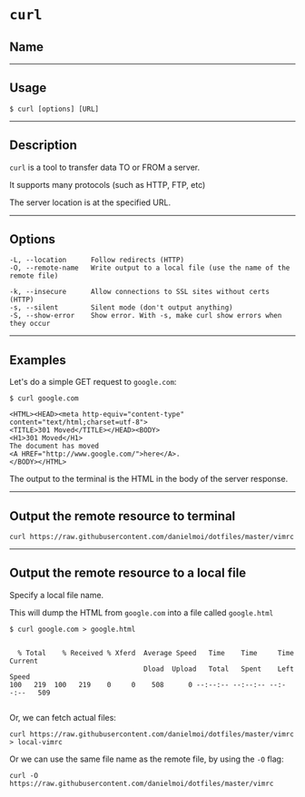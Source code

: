 # `curl`

## Name

---
## Usage
```
$ curl [options] [URL]
```

----
## Description
`curl` is a tool to transfer data TO or FROM a server.

It supports many protocols (such as HTTP, FTP, etc)

The server location is at the specified URL.

----
## Options
```
-L, --location      Follow redirects (HTTP)
-O, --remote-name   Write output to a local file (use the name of the remote file)

-k, --insecure      Allow connections to SSL sites without certs (HTTP)
-s, --silent        Silent mode (don't output anything)
-S, --show-error    Show error. With -s, make curl show errors when they occur
```

----
## Examples

Let's do a simple GET request to `google.com`:

```
$ curl google.com

<HTML><HEAD><meta http-equiv="content-type" content="text/html;charset=utf-8">
<TITLE>301 Moved</TITLE></HEAD><BODY>
<H1>301 Moved</H1>
The document has moved
<A HREF="http://www.google.com/">here</A>.
</BODY></HTML>
```
The output to the terminal is the HTML in the body of the server response.


----
## Output the remote resource to terminal
```
curl https://raw.githubusercontent.com/danielmoi/dotfiles/master/vimrc
```

---
## Output the remote resource to a local file
Specify a local file name.

This will dump the HTML from `google.com` into a file called `google.html`
```
$ curl google.com > google.html


  % Total    % Received % Xferd  Average Speed   Time    Time     Time  Current
                                 Dload  Upload   Total   Spent    Left  Speed
100   219  100   219    0     0    508      0 --:--:-- --:--:-- --:--:--   509


```

Or, we can fetch actual files:
```
curl https://raw.githubusercontent.com/danielmoi/dotfiles/master/vimrc > local-vimrc
```

Or we can use the same file name as the remote file, by using the `-O` flag:
```
curl -O https://raw.githubusercontent.com/danielmoi/dotfiles/master/vimrc
```
